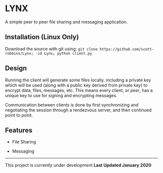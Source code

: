 # LYNX 
A simple peer to peer file sharing and messaging application.

## Installation (Linux Only)
Download the source with git using:
`git clone https://github.com/scott-robbins/Lynx; 
cd Lynx;
python client.py`

## Design
Running the client will generate some files locally, including a private key
which will be used (along with a public key derived from private key) to encrypt
data, files, messages, etc. This means every client, or *peer*, has a unique 
key to use for signing and encrypting messages. 

Communication between clients is done by first synchronizing and negotiating the
session through a rendezvous server, and then continued point to point.  

## Features
* File Sharing 

* Messaging 

__________________________________________________________________________________

This project is currently under development     **Last Updated January 2020**